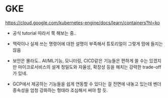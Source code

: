 # GKE

https://cloud.google.com/kubernetes-engine/docs/learn/containers?hl=ko

- 공식 tutorial 따라서 쭉 해보는 중..
- 맥락이나 실제 쓰는 명령어에 대한 설명이 부족해서 튜토리얼이 그렇게 맘에 들지는 않음





- 보안은 몰라도.. AI/ML기능, 모니터링, CICD같은 기능들은 편하게 쓸 수는 있겠지만 마이크로서비스의 설계 정밀도와 자율성, 확장성 등을 해치는 강력한 trade-off가 있네.
- GCP에서 제공하는 기능들을 쉽게 연동할 수 있다는 걸 전면에 내놓고 있는데 벤더 종속성을 엄청 강화하는 형태라 조심해서 써야 할 듯.